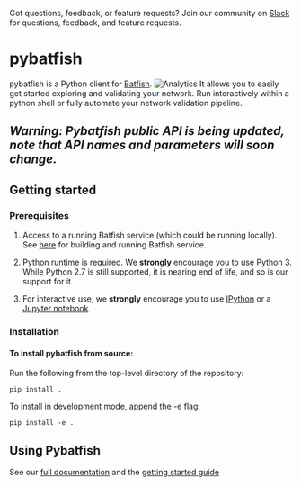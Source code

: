 Got questions, feedback, or feature requests? Join our community on [Slack](https://join.slack.com/t/batfish-org/shared_invite/enQtMzA0Nzg2OTAzNzQ1LTUxOTJlY2YyNTVlNGQ3MTJkOTIwZTU2YjY3YzRjZWFiYzE4ODE5ODZiNjA4NGI5NTJhZmU2ZTllOTMwZDhjMzA) for questions, feedback, and feature requests.

# pybatfish

pybatfish is a Python client for [Batfish](https://github.com/batfish/batfish). ![Analytics](https://ga-beacon.appspot.com/UA-100596389-3/open-source/pybatfish?pixel&useReferer)
It allows you to easily get started exploring and validating your network.
Run interactively within a python shell or fully automate your network validation pipeline.


## *Warning: Pybatfish public API is being updated, note that API names and parameters will soon change.*

## Getting started

### Prerequisites

1. Access to a running Batfish service (which could be running locally).
See [here](https://github.com/batfish/batfish/wiki/Building-and-running-Batfish-service) 
for building and running Batfish service.

2. Python runtime is required. We **strongly** encourage you to use Python 3.
While Python 2.7 is still supported, it is nearing end of life,
and so is our support for it.

3. For interactive use, we **strongly** encourage you to use [IPython](https://ipython.org/)
or a [Jupyter notebook](https://jupyter.org/)


### Installation

#### To install pybatfish from source:

Run the following from the top-level directory of the repository:
```
pip install .
```

To install in development mode, append the -e flag:
```
pip install -e .
```

## Using Pybatfish

See our [full documentation](https://pybatfish.readthedocs.io/en/latest/) 
and the [getting started guide](https://pybatfish.readthedocs.io/en/latest/quickstart.html)

